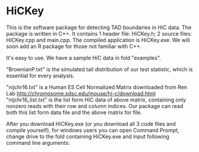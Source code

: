 # HiCKey

This is the software package for detecting TAD boundaries in HiC data. The package is written in C++. It contains 1 header file: HiCKey.h; 2 source files: HiCKey.cpp and main.cpp. The compiled application is HiCKey.exe. We will soon add an R package for those not familiar with C++.

It's easy to use. We have a sample HiC data in fold "examples".

"BrownianP.txt" is the simulated tail distribution of our test statistic, which is essential for every analysis.

"nijchr16.txt" is a Human ES Cell Normalized Matrix downloaded from Ren Lab http://chromosome.sdsc.edu/mouse/hi-c/download.html
"nijchr16_list.txt" is the list form HiC data of above matrix, containing only nonzero reads with their row and column indices. Our package can read both this list form data file and the above matrix for file.

After you download HiCKey.exe (or you download all 3 code files and compile yourself), for windows users you can open Command Prompt, change drive to the fold containing HiCKey.exe and input following command line arguments:


